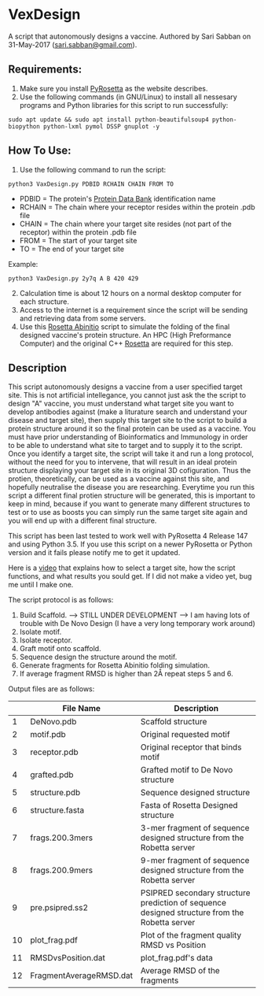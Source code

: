 # VexDesign
A script that autonomously designs a vaccine. Authored by Sari Sabban on 31-May-2017 (sari.sabban@gmail.com).

## Requirements:
1. Make sure you install [PyRosetta](http://www.pyrosetta.org) as the website describes.
2. Use the following commands (in GNU/Linux) to install all nessesary programs and Python libraries for this script to run successfully:

`sudo apt update && sudo apt install python-beautifulsoup4 python-biopython python-lxml pymol DSSP gnuplot -y`

## How To Use:
1. Use the following command to run the script:

`python3 VaxDesign.py PDBID RCHAIN CHAIN FROM TO`

* PDBID = The protein's [Protein Data Bank](https://www.rcsb.org) identification name
* RCHAIN = The chain where your receptor resides within the protein .pdb file
* CHAIN = The chain where your target site resides (not part of the receptor) within the protein .pdb file
* FROM = The start of your target site
* TO = The end of your target site

Example:

`python3 VaxDesign.py 2y7q A B 420 429`

2. Calculation time is about 12 hours on a normal desktop computer for each structure.
3. Access to the internet is a requirement since the script will be sending and retrieving data from some servers.
4. Use this [Rosetta Abinitio](https://github.com/sarisabban/RosettaAbinitio) script to simulate the folding of the final designed vaccine's protein structure. An HPC (High Preformance Computer) and the original C++ [Rosetta](https://www.rosettacommons.org/) are required for this step.

## Description
This script autonomously designs a vaccine from a user specified target site. This is not artificial intellegance, you cannot just ask the the script to design "A" vaccine, you must understand what target site you want to develop antibodies against (make a liturature search and understand your disease and target site), then supply this target site to the script to build a protein structure around it so the final protein can be used as a vaccine. You must have prior understanding of Bioinformatics and Immunology in order to be able to understand what site to target and to supply it to the script. Once you identify a target site, the script will take it and run a long protocol, without the need for you to intervene, that will result in an ideal protein structure displaying your target site in its original 3D cofiguration. Thus the protien, theoretically, can be used as a vaccine against this site, and hopefully neutralise the disease you are researching. Everytime you run this script a different final protien structure will be generated, this is important to keep in mind, because if you want to generate many different structures to test or to use as boosts you can simply run the same target site again and you will end up with a different final structure.

This script has been last tested to work well with PyRosetta 4 Release 147 and using Python 3.5. If you use this script on a newer PyRosetta or Python version and it fails please notify me to get it updated.

Here is a [video](youtube.com/) that explains how to select a target site, how the script functions, and what results you sould get. If I did not make a video yet, bug me until I make one.

The script protocol is as follows:
1. Build Scaffold. --> STILL UNDER DEVELOPMENT --> I am having lots of trouble with De Novo Design (I have a very long temporary work around)
2. Isolate motif.
3. Isolate receptor.
4. Graft motif onto scaffold.
5. Sequence design the structure around the motif.
6. Generate fragments for Rosetta Abinitio folding simulation.
7. If average fragment RMSD is higher than 2Å repeat steps 5 and 6.

Output files are as follows:

|    | File Name               | Description                                                                                  |
|----|-------------------------|----------------------------------------------------------------------------------------------|
| 1  | DeNovo.pdb              | Scaffold structure                                                                           |
| 2  | motif.pdb	       | Original requested motif                                                                     |
| 3  | receptor.pdb            | Original receptor that binds motif                                                           |
| 4  | grafted.pdb             | Grafted motif to De Novo structure                                                           |
| 5  | structure.pdb           | Sequence designed structure                                                                  |
| 6  | structure.fasta         | Fasta of Rosetta Designed structure                                                          |
| 7  | frags.200.3mers         | 3-mer fragment of sequence designed structure from the Robetta server                        |
| 8  | frags.200.9mers         | 9-mer fragment of sequence designed structure from the Robetta server                        |
| 9  | pre.psipred.ss2         | PSIPRED secondary structure prediction of sequence designed structure from the Robetta server|
| 10 | plot_frag.pdf           | Plot of the fragment quality RMSD vs Position                                                |
| 11 | RMSDvsPosition.dat      | plot_frag.pdf's data                                                                         |
| 12 | FragmentAverageRMSD.dat | Average RMSD of the fragments                                                                |
